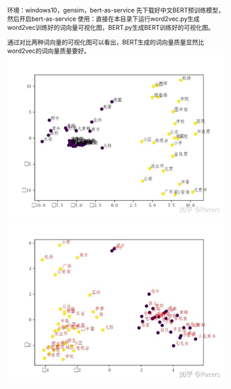 环境：windows10，gensim，bert-as-service
先下载好中文BERT预训练模型，然后开启bert-as-service
使用：直接在本目录下运行word2vec.py生成word2vec训练好的词向量可视化图，BERT.py生成BERT训练好的可视化图。

通过对比两种词向量的可视化图可以看出，BERT生成的词向量质量显然比word2vec的词向量质量要好。
![Image text](https://github.com/Pacerzhujiang0112/Word2vec-BERT-/blob/master/images/word2vec.jpg)
![Image text](https://github.com/Pacerzhujiang0112/Word2vec-BERT-/blob/master/images/bert.jpg)
